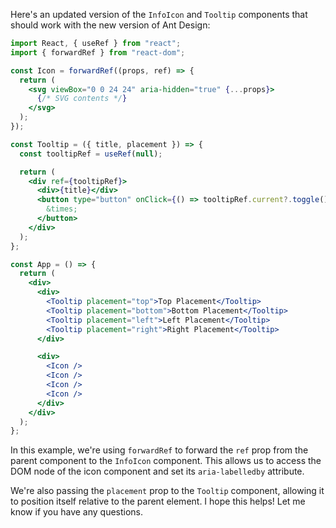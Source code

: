 Here's an updated version of the `InfoIcon` and `Tooltip` components that should work with the new version of Ant Design:

```jsx
import React, { useRef } from "react";
import { forwardRef } from "react-dom";

const Icon = forwardRef((props, ref) => {
  return (
    <svg viewBox="0 0 24 24" aria-hidden="true" {...props}>
      {/* SVG contents */}
    </svg>
  );
});

const Tooltip = ({ title, placement }) => {
  const tooltipRef = useRef(null);

  return (
    <div ref={tooltipRef}>
      <div>{title}</div>
      <button type="button" onClick={() => tooltipRef.current?.toggle()}>
        &times;
      </button>
    </div>
  );
};

const App = () => {
  return (
    <div>
      <div>
        <Tooltip placement="top">Top Placement</Tooltip>
        <Tooltip placement="bottom">Bottom Placement</Tooltip>
        <Tooltip placement="left">Left Placement</Tooltip>
        <Tooltip placement="right">Right Placement</Tooltip>
      </div>

      <div>
        <Icon />
        <Icon />
        <Icon />
        <Icon />
      </div>
    </div>
  );
};
```

In this example, we're using `forwardRef` to forward the `ref` prop from the parent component to the `InfoIcon` component. This allows us to access the DOM node of the icon component and set its `aria-labelledby` attribute.

We're also passing the `placement` prop to the `Tooltip` component, allowing it to position itself relative to the parent element.
I hope this helps! Let me know if you have any questions.
